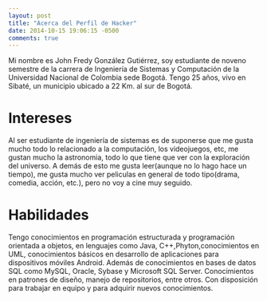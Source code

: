 ```yaml
---
layout: post
title: "Acerca del Perfil de Hacker"
date: 2014-10-15 19:06:15 -0500
comments: true
---
```


Mi nombre es John Fredy González Gutiérrez, soy estudiante de noveno semestre de la carrera de Ingeniería de Sistemas y Computación de la Universidad Nacional de Colombia sede Bogotá. Tengo 25 años, vivo en Sibaté, un municipio ubicado a 22 Km. al sur de Bogotá.

Intereses
=========
Al ser estudiante de ingeniería de sistemas es de suponerse que me gusta mucho todo lo relacionado a la computación, los videojuegos, etc, me gustan mucho la astronomia, todo lo que tiene que ver con la exploración del universo. A demás de esto me gusta leer(aunque no lo hago hace un tiempo), me gusta mucho ver peliculas en general de todo tipo(drama, comedia, acción, etc.), pero no voy a cine muy seguido.

Habilidades
===========
Tengo conocimientos en programación estructurada y programación orientada a objetos, en lenguajes como Java, C++,Phyton,conocimientos en UML, conocimientos básicos en desarrollo de aplicaciones para dispositivos móviles Android. Además de conocimientos en bases de datos SQL como MySQL, Oracle, Sybase y Microsoft SQL Server. Conocimientos en patrones de diseño, manejo de repositorios, entre otros. Con disposición para trabajar en equipo y para adquirir nuevos conocimientos.


